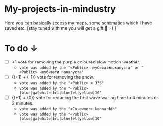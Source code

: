 # My-projects-in-mindustry
Here you can basically access my maps, some schematics which I have saved etc. [stay tuned with me you will get a gift 🎁 :-) ]

# To do ↓
- [ ] +1 vote for removing the purple coloured slow motion weather. 
  - `vote was added by the "<Public> неубиватипoжалуста" or "<Public> неубивати пaжалуста"`
- [ ] {(+1) + (-1)} vote for removing the snow.
  - `vote was added by the "<Public> я 335" `
  -  `vote was added by the "<Public> [blue]ga[white]bri[blue]el[yellow]10" `
- [ ] {(+1) + (0)} vote for reducing the first wave waiting time to 4 minutes or 3 minutes.
  - `vote was added by the "<Co-owner> kennarddh"`
  -  `vote was added by the "<Public> [blue]ga[white]bri[blue]el[yellow]10" `
